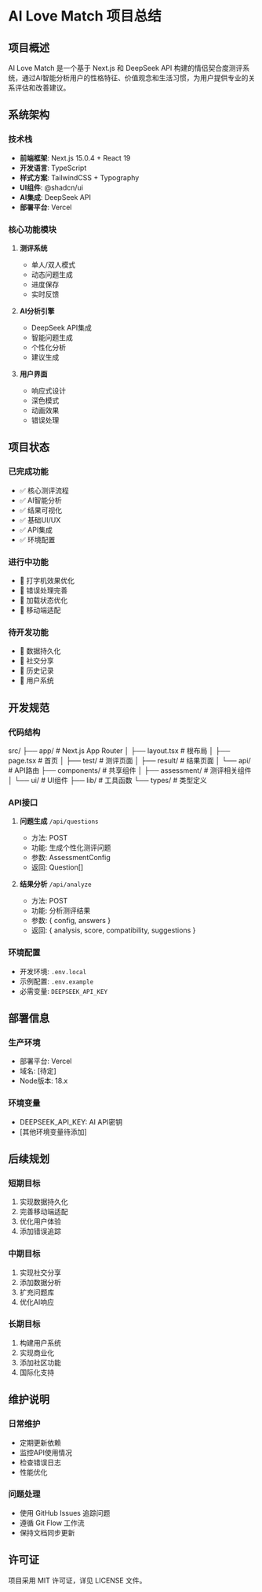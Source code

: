 # AI Love Match 项目总结

## 项目概述

AI Love Match 是一个基于 Next.js 和 DeepSeek API 构建的情侣契合度测评系统，通过AI智能分析用户的性格特征、价值观念和生活习惯，为用户提供专业的关系评估和改善建议。

## 系统架构

### 技术栈
- **前端框架**: Next.js 15.0.4 + React 19
- **开发语言**: TypeScript
- **样式方案**: TailwindCSS + Typography
- **UI组件**: @shadcn/ui
- **AI集成**: DeepSeek API
- **部署平台**: Vercel

### 核心功能模块
1. **测评系统**
   - 单人/双人模式
   - 动态问题生成
   - 进度保存
   - 实时反馈

2. **AI分析引擎**
   - DeepSeek API集成
   - 智能问题生成
   - 个性化分析
   - 建议生成

3. **用户界面**
   - 响应式设计
   - 深色模式
   - 动画效果
   - 错误处理

## 项目状态

### 已完成功能
- ✅ 核心测评流程
- ✅ AI智能分析
- ✅ 结果可视化
- ✅ 基础UI/UX
- ✅ API集成
- ✅ 环境配置

### 进行中功能
- 🚧 打字机效果优化
- 🚧 错误处理完善
- 🚧 加载状态优化
- 🚧 移动端适配

### 待开发功能
- 📝 数据持久化
- 📝 社交分享
- 📝 历史记录
- 📝 用户系统

## 开发规范

### 代码结构
src/
├── app/ # Next.js App Router
│ ├── layout.tsx # 根布局
│ ├── page.tsx # 首页
│ ├── test/ # 测评页面
│ ├── result/ # 结果页面
│ └── api/ # API路由
├── components/ # 共享组件
│ ├── assessment/ # 测评相关组件
│ └── ui/ # UI组件
├── lib/ # 工具函数
└── types/ # 类型定义


### API接口

1. **问题生成** `/api/questions`
   - 方法: POST
   - 功能: 生成个性化测评问题
   - 参数: AssessmentConfig
   - 返回: Question[]

2. **结果分析** `/api/analyze`
   - 方法: POST
   - 功能: 分析测评结果
   - 参数: { config, answers }
   - 返回: { analysis, score, compatibility, suggestions }

### 环境配置
- 开发环境: `.env.local`
- 示例配置: `.env.example`
- 必需变量: `DEEPSEEK_API_KEY`

## 部署信息

### 生产环境
- 部署平台: Vercel
- 域名: [待定]
- Node版本: 18.x

### 环境变量
- DEEPSEEK_API_KEY: AI API密钥
- [其他环境变量待添加]

## 后续规划

### 短期目标
1. 实现数据持久化
2. 完善移动端适配
3. 优化用户体验
4. 添加错误追踪

### 中期目标
1. 实现社交分享
2. 添加数据分析
3. 扩充问题库
4. 优化AI响应

### 长期目标
1. 构建用户系统
2. 实现商业化
3. 添加社区功能
4. 国际化支持

## 维护说明

### 日常维护
- 定期更新依赖
- 监控API使用情况
- 检查错误日志
- 性能优化

### 问题处理
- 使用 GitHub Issues 追踪问题
- 遵循 Git Flow 工作流
- 保持文档同步更新

## 许可证

项目采用 MIT 许可证，详见 LICENSE 文件。